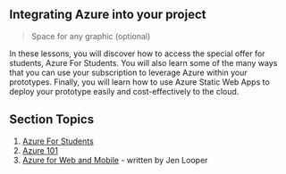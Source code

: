 ## Integrating Azure into your project

> Space for any graphic (optional)

In these lessons, you will discover how to access the special offer for students, Azure For Students. You will also learn some of the many ways that you can use your subscription to leverage Azure within your prototypes. Finally, you will learn how to use Azure Static Web Apps to deploy your prototype easily and cost-effectively to the cloud.

## Section Topics

1. [Azure For Students](1/README.md)
2. [Azure 101](2/README.md)
3. [Azure for Web and Mobile](3/README.md) - written by Jen Looper
